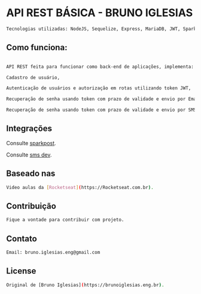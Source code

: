 # API REST BÁSICA - BRUNO IGLESIAS

```bash
Tecnologias utilizadas: NodeJS, Sequelize, Express, MariaDB, JWT, Sparkpost e SMSdev
```

## Como funciona:

```bash

API REST feita para funcionar como back-end de aplicações, implementa:

Cadastro de usuário,

Autenticação de usuários e autorização em rotas utilizando token JWT, 

Recuperação de senha usando token com prazo de validade e envio por Email usando SparkPost.

Recuperação de senha usando token com prazo de validade e envio por SMS usando SMSdev.
```

## Integrações

Consulte [sparkpost](https://www.sparkpost.com).

Consulte [sms dev](https://www.smsdev.com.br).

## Baseado nas
```bash
Video aulas da [Rocketseat](https://Rocketseat.com.br).
 ```
## Contribuição
```bash
Fique a vontade para contribuir com projeto.
```
## Contato
```bash
Email: bruno.iglesias.eng@gmail.com
```
## License
```bash
Original de [Bruno Iglesias](https://brunoiglesias.eng.br). 
```